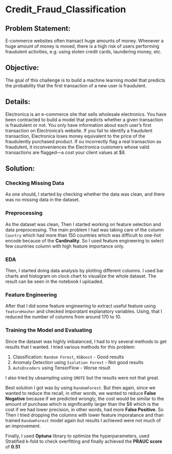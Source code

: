 # Credit_Fraud_Classification

## Problem Statement:
E-commerce websites often transact huge amounts of money. Whenever a huge amount of money is moved, there is a high risk of users performing fraudulent activities, e.g. using stolen credit cards, laundering money, etc.

## Objective:
The goal of this challenge is to build a machine learning model that predicts the probability that the first transaction of a new user is fraudulent.

## Details:
Electronica is an e-commerce site that sells wholesale electronics. You have been contracted to build a model that predicts whether a given transaction is fraudulent or not. You only have information about each user’s first transaction on Electronica’s website. If you fail to identify a fraudulent transaction, Electronica loses money equivalent to the price of the fraudulently purchased product. If ou incorrectly flag a real transaction as fraudulent, it inconveniences the Electronica customers whose valid transactions are flagged—a cost your client values at $8.

## Solution:

### Checking Missing Data
As one should, I started by checking whether the data was clean, and there was no missing data in the dataset. 

### Preprocessing
As the dataset was clean, Then I started working on feature selection and data preprocessing. The main problem I had was taking care of the column `Country` which had more than 150 countries which was difficult to one-hot encode because of the **Cardinality**. So I used feature engineering to select few countries column with high feature importance only. 

### EDA
Then, I started doing data analysis by plotting different columns. I used bar charts and histogram on clock chart to visualize the whole dataset. The result can be seen in the notebook I uploaded. 

### Feature Engineering
After that I did some feature engineering to extract useful feature using `featureHasher` and checked imporatant explanatory variables. Using, that I reduced the number of columns from around 170 to 10.

### Training the Model and Evaluating

Since the dataset was highly imbalanced, I had to try several methods to get results that I wanted. I tried various methods for this problem: 
1. Classification: `Random Forest`, `XGBoost` - Good results  
2. Anomaly Detection using `Isolation Forest` - Not good results
3. `AutoEncoders` using TensorFlow            - Worse result

I also tried by ubsampling using `SMOTE` but the results were not that great.

Best solution I got was by using `RandomForest`. But then again, since we wanted to reduce the recall, in other words, we wanted to reduce **False Negative** because if we predicted wrongly, the cost would be similar to the amount of purchase which is significantly larger than the $8 which is the cost if we had lower precision, in other words, had more **False Positive**. So Then I tried dropping the columns with lower feature imporatance and than trained `RandomForest` model again but results I  achieved were not much of an improvement. 

Finally, I used **Optuna** library to optimize the hyperparameters, used Stratified k-fold to check overfitting and finally achieved the **PRAUC score** of **0.51** 




